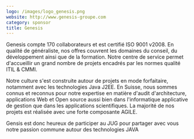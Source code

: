 ```yaml
---
logo: /images/logo_genesis.png
website: http://www.genesis-groupe.com
category: sponsor
title: Genesis
---
```


Genesis compte 170 collaborateurs et est certifié ISO 9001 v2008. En qualité de généraliste, nos offres couvrent les domaines du conseil, du développement ainsi que de la formation. Notre centre de service permet d'accueillir un grand nombre de projets encadrés par les normes qualité ITIL & CMMI.

Notre culture s'est construite autour de projets en mode forfaitaire, notamment avec les technologies Java J2EE. En Suisse, nous sommes connus et reconnus pour notre expertise en matière d'audit d'architecture, applications Web et Open source aussi bien dans l'informatique applicative de gestion que dans les applications scientifiques. La majorité de nos projets est réalisée avec une forte composante AGILE.

Gensis est donc heureux de participer au JUG pour partager avec vous notre passion commune autour des technologies JAVA